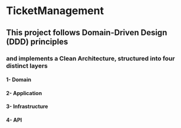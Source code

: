 # TicketManagement
 ## This project follows Domain-Driven Design (DDD) principles 
 ### and implements a Clean Architecture, structured into four distinct layers 
 #### 1- Domain
 #### 2- Application 
 #### 3- Infrastructure
 #### 4- API 
